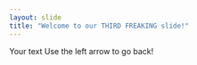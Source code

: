 ```yaml
---
layout: slide
title: "Welcome to our THIRD FREAKING slide!"
---
```

Your text
Use the left arrow to go back!